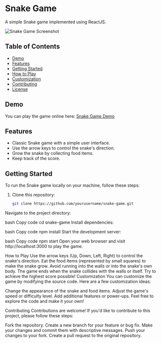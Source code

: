 # Snake Game

A simple Snake game implemented using ReactJS.

![Snake Game Screenshot](screenshot.png)

## Table of Contents

- [Demo](#demo)
- [Features](#features)
- [Getting Started](#getting-started)
- [How to Play](#how-to-play)
- [Customization](#customization)
- [Contributing](#contributing)
- [License](#license)

## Demo

You can play the game online here: [Snake Game Demo](https://your-demo-url.com)

## Features

- Classic Snake game with a simple user interface.
- Use the arrow keys to control the snake's direction.
- Grow the snake by collecting food items.
- Keep track of the score.

## Getting Started

To run the Snake game locally on your machine, follow these steps:

1. Clone this repository:

   ```bash
   git clone https://github.com/yourusername/snake-game.git
Navigate to the project directory:

bash
Copy code
cd snake-game
Install dependencies:

bash
Copy code
npm install
Start the development server:

bash
Copy code
npm start
Open your web browser and visit http://localhost:3000 to play the game.

How to Play
Use the arrow keys (Up, Down, Left, Right) to control the snake's direction.
Eat the food items (represented by small squares) to make the snake grow.
Avoid running into the walls or into the snake's own body.
The game ends when the snake collides with the walls or itself.
Try to achieve the highest score possible!
Customization
You can customize the game by modifying the source code. Here are a few customization ideas:

Change the appearance of the snake and food items.
Adjust the game's speed or difficulty level.
Add additional features or power-ups.
Feel free to explore the code and make it your own!

Contributing
Contributions are welcome! If you'd like to contribute to this project, please follow these steps:

Fork the repository.
Create a new branch for your feature or bug fix.
Make your changes and commit them with descriptive messages.
Push your changes to your fork.
Create a pull request to the original repository.
